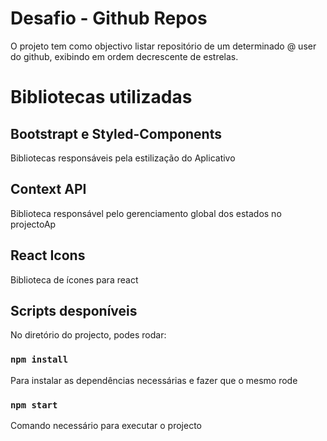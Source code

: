 
# Desafio - Github Repos

O projeto tem como objectivo listar repositório de um determinado @ user do github,
exibindo em ordem decrescente de estrelas.


# Bibliotecas utilizadas

## Bootstrapt e Styled-Components

Bibliotecas responsáveis pela estilização do Aplicativo

## Context API

Biblioteca responsável pelo gerenciamento global dos estados no projectoAp

## React Icons

Biblioteca de ícones para react

## Scripts desponíveis

No diretório do projecto, podes rodar:

### `npm install`

Para instalar as dependências necessárias e fazer que o mesmo rode

### `npm start`

Comando necessário para executar o projecto


